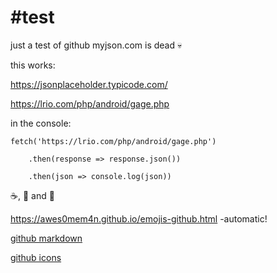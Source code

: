 #test
====

just a test of github
myjson.com is dead :skull:

this works:

https://jsonplaceholder.typicode.com/

https://lrio.com/php/android/gage.php
  
in the console:
  
    fetch('https://lrio.com/php/android/gage.php')

        .then(response => response.json())

        .then(json => console.log(json))

:coffee:, :beer: and :dancer:

https://awes0mem4n.github.io/emojis-github.html -automatic!

[github markdown](https://guides.github.com/features/mastering-markdown/)

[github icons](https://awes0mem4n.github.io/emojis-github.html)
